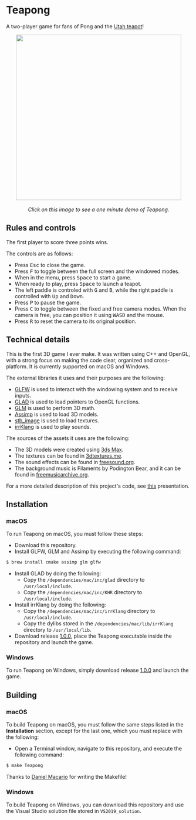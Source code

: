 <p align="center">
  <img src=""/>
</p>

# Teapong

A two-player game for fans of Pong and the [Utah teapot](https://en.wikipedia.org/wiki/Utah_teapot)!

<p align="center">
  <a href="youtube">
    <img src="" href="youtube" width="450">
  </a>
  <br></br>
  <em>Click on this image to see a one minute demo of Teapong.</em>
</p>

## Rules and controls

The first player to score three points wins.

The controls are as follows:

- Press <kbd>Esc</kbd> to close the game.
- Press <kbd>F</kbd> to toggle between the full screen and the windowed modes.
- When in the menu, press <kbd>Space</kbd> to start a game.
- When ready to play, press <kbd>Space</kbd> to launch a teapot.
- The left paddle is controled with <kbd>G</kbd> and <kbd>B</kbd>, while the right paddle is controlled with <kbd>Up</kbd> and <kbd>Down</kbd>.
- Press <kbd>P</kbd> to pause the game.
- Press <kbd>C</kbd> to toggle between the fixed and free camera modes. When the camera is free, you can position it using <kbd>W</kbd><kbd>A</kbd><kbd>S</kbd><kbd>D</kbd> and the mouse.
- Press <kbd>R</kbd> to reset the camera to its original position.

## Technical details

This is the first 3D game I ever make. It was written using C++ and OpenGL, with a strong focus on making the code clear, organized and cross-platform. It is currently supported on macOS and Windows.

The external libraries it uses and their purposes are the following:

- [GLFW](https://www.glfw.org/) is used to interact with the windowing system and to receive inputs.
- [GLAD](https://glad.dav1d.de/) is used to load pointers to OpenGL functions.
- [GLM](https://glm.g-truc.net/0.9.9/index.html) is used to perform 3D math.
- [Assimp](http://www.assimp.org/) is used to load 3D models.
- [stb_image](https://github.com/nothings/stb) is used to load textures.
- [irrKlang](https://www.ambiera.com/irrklang/) is used to play sounds.

The sources of the assets it uses are the following:

- The 3D models were created using [3ds Max](https://area.autodesk.com/3ds-max-indie/).
- The textures can be found in [3dtextures.me](https://3dtextures.me/).
- The sound effects can be found in [freesound.org](https://freesound.org/).
- The background music is Filaments by Podington Bear, and it can be found in [freemusicarchive.org](https://freemusicarchive.org/).

For a more detailed description of this project's code, see [this](https://github.com/diegomacario/Teapong/blob/master/documentation/making_of_teapong.pdf) presentation.

## Installation

### macOS

To run Teapong on macOS, you must follow these steps:
- Download this repository.
- Install GLFW, GLM and Assimp by executing the following command:
 ```sh
 $ brew install cmake assimp glm glfw
 ```
- Install GLAD by doing the following:
  - Copy the `/dependencies/mac/inc/glad` directory to `/usr/local/include`.
  - Copy the `/dependencies/mac/inc/KHR` directory to `/usr/local/include`.
- Install irrKlang by doing the following:
  - Copy the `/dependencies/mac/inc/irrKlang` directory to `/usr/local/include`.
  - Copy the dylibs stored in the `/dependencies/mac/lib/irrKlang` directory to `/usr/local/lib`.
- Download release [1.0.0](https://github.com/diegomacario/Poor-Fox/releases), place the Teapong executable inside the repository and launch the game.
 
### Windows

To run Teapong on Windows, simply download release [1.0.0](https://github.com/diegomacario/Poor-Fox/releases) and launch the game.

## Building
 
### macOS

To build Teapong on macOS, you must follow the same steps listed in the **Installation** section, except for the last one, which you must replace with the following:
- Open a Terminal window, navigate to this repository, and execute the following command:
 ```sh
 $ make Teapong
 ```
Thanks to [Daniel Macario](https://github.com/macadev) for writing the Makefile!

### Windows

To build Teapong on Windows, you can download this repository and use the Visual Studio solution file stored in `VS2019_solution`.
